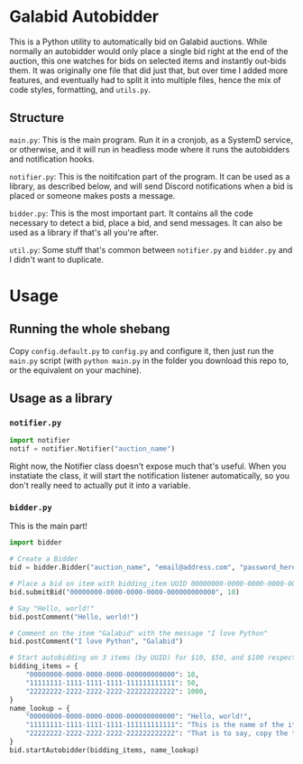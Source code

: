 # Galabid Autobidder

This is a Python utility to automatically bid on Galabid auctions. While normally an autobidder would only place a single bid right at the end of the auction, this one watches for bids on selected items and instantly out-bids them. It was originally one file that did just that, but over time I added more features, and eventually had to split it into multiple files, hence the mix of code styles, formatting, and `utils.py`.

## Structure

`main.py`: This is the main program. Run it in a cronjob, as a SystemD service, or otherwise, and it will run in headless mode where it runs the autobidders and notification hooks.

`notifier.py`: This is the noitifcation part of the program. It can be used as a library, as described below, and will send Discord notifications when a bid is placed or someone makes posts a message.

`bidder.py`: This is the most important part. It contains all the code necessary to detect a bid, place a bid, and send messages. It can also be used as a library if that's all you're after.

`util.py`: Some stuff that's common between `notifier.py` and `bidder.py` and I didn't want to duplicate.

# Usage

## Running the whole shebang

Copy `config.default.py` to `config.py` and configure it, then just run the `main.py` script (with `python main.py` in the folder you download this repo to, or the equivalent on your machine).

## Usage as a library

### `notifier.py`

```python
import notifier
notif = notifier.Notifier("auction_name")
```

Right now, the Notifier class doesn't expose much that's useful. When you instatiate the class, it will start the notification listener automatically, so you don't really need to actually put it into a variable.

### `bidder.py`

This is the main part!

```python
import bidder

# Create a Bidder
bid = bidder.Bidder("auction_name", "email@address.com", "password_here_changeme")

# Place a bid on item with bidding_item UUID 00000000-0000-0000-0000-000000000000 for $10
bid.submitBid("00000000-0000-0000-0000-000000000000", 10)

# Say "Hello, world!"
bid.postComment("Hello, world!")

# Comment on the item "Galabid" with the message "I love Python"
bid.postComment("I love Python", "Galabid")

# Start autobidding on 3 items (by UUID) for $10, $50, and $100 respectively
bidding_items = {
	"00000000-0000-0000-0000-000000000000": 10,
	"11111111-1111-1111-1111-111111111111": 50,
	"22222222-2222-2222-2222-222222222222": 1000,
}
name_lookup = {
	"00000000-0000-0000-0000-000000000000": "Hello, world!",
	"11111111-1111-1111-1111-111111111111": "This is the name of the item as it will appear in logs".
	"22222222-2222-2222-2222-222222222222": "That is to say, copy the title of the item here so it shows the real name of the item"
}
bid.startAutobidder(bidding_items, name_lookup)
```
